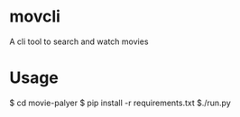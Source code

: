 # movcli
A cli tool to search and watch movies 
# Usage 
$ cd movie-palyer
$ pip install -r requirements.txt
$./run.py
